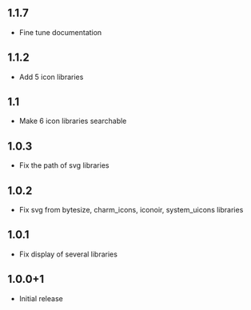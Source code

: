 ## 1.1.7

- Fine tune documentation

## 1.1.2

- Add 5 icon libraries

## 1.1

- Make 6 icon libraries searchable

## 1.0.3

- Fix the path of svg libraries

## 1.0.2

- Fix svg from bytesize, charm_icons, iconoir, system_uicons libraries

## 1.0.1

- Fix display of several libraries

## 1.0.0+1

- Initial release


